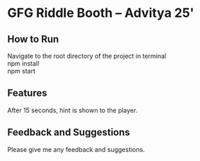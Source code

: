 # GFG Riddle Booth – Advitya 25' 

## How to Run
Navigate to the root directory of the project in terminal  
npm install  
npm start

## Features
After 15 seconds, hint is shown to the player.

## Feedback and Suggestions
Please give me any feedback and suggestions.
